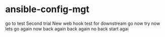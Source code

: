 # ansible-config-mgt
go to test
Second trial
New web hook
test for downstream
go  now
try now
lets go again
now
back again
back again
no back
start agai
